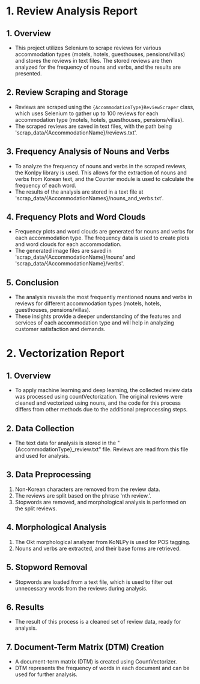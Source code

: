 # 1. Review Analysis Report

## 1. Overview
- This project utilizes Selenium to scrape reviews for various accommodation types (motels, hotels, guesthouses, pensions/villas) and stores the reviews in text files. The stored reviews are then analyzed for the frequency of nouns and verbs, and the results are presented.

## 2. Review Scraping and Storage
- Reviews are scraped using the `{AccommodationType}ReviewScraper` class, which uses Selenium to gather up to 100 reviews for each accommodation type (motels, hotels, guesthouses, pensions/villas).
- The scraped reviews are saved in text files, with the path being 'scrap_data/{AccommodationName}/reviews.txt'.

## 3. Frequency Analysis of Nouns and Verbs
- To analyze the frequency of nouns and verbs in the scraped reviews, the Konlpy library is used. This allows for the extraction of nouns and verbs from Korean text, and the Counter module is used to calculate the frequency of each word.
- The results of the analysis are stored in a text file at 'scrap_data/{AccommodationNames}/nouns_and_verbs.txt'.

## 4. Frequency Plots and Word Clouds
- Frequency plots and word clouds are generated for nouns and verbs for each accommodation type. The frequency data is used to create plots and word clouds for each accommodation.
- The generated image files are saved in 'scrap_data/{AccommodationName}/nouns' and 'scrap_data/{AccommodationName}/verbs'.

## 5. Conclusion
- The analysis reveals the most frequently mentioned nouns and verbs in reviews for different accommodation types (motels, hotels, guesthouses, pensions/villas).
- These insights provide a deeper understanding of the features and services of each accommodation type and will help in analyzing customer satisfaction and demands.

# 2. Vectorization Report

## 1. Overview
- To apply machine learning and deep learning, the collected review data was processed using countVectorization. The original reviews were cleaned and vectorized using nouns, and the code for this process differs from other methods due to the additional preprocessing steps.

## 2. Data Collection
- The text data for analysis is stored in the "{AccommodationType}_review.txt" file. Reviews are read from this file and used for analysis.

## 3. Data Preprocessing
1. Non-Korean characters are removed from the review data.
2. The reviews are split based on the phrase 'nth review.'.
3. Stopwords are removed, and morphological analysis is performed on the split reviews.

## 4. Morphological Analysis
1. The Okt morphological analyzer from KoNLPy is used for POS tagging.
2. Nouns and verbs are extracted, and their base forms are retrieved.

## 5. Stopword Removal
- Stopwords are loaded from a text file, which is used to filter out unnecessary words from the reviews during analysis.

## 6. Results
- The result of this process is a cleaned set of review data, ready for analysis.

## 7. Document-Term Matrix (DTM) Creation
- A document-term matrix (DTM) is created using CountVectorizer.
- DTM represents the frequency of words in each document and can be used for further analysis.
